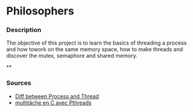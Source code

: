 # Philosophers

### Description
The objective of this project is to learn the basics of threading a process and how towork on the same memory space, how to make threads and discover the mutex, semaphore and shared memory.

**
### Sources
- [Diff between Process and Thread](https://www.youtube.com/watch?v=IKG1P4rgm54)
- [multitâche en C avec Pthreads](https://franckh.developpez.com/tutoriels/posix/pthreads/)
